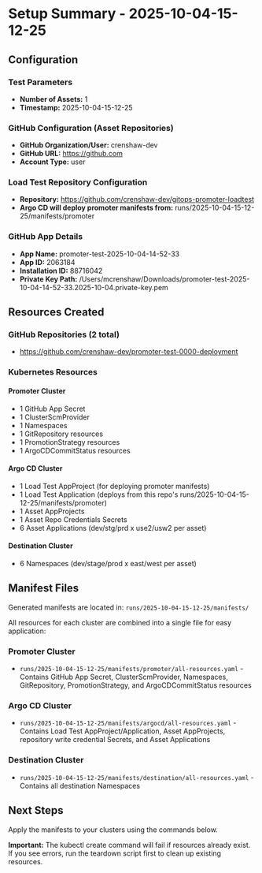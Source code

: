 # Setup Summary - 2025-10-04-15-12-25

## Configuration

### Test Parameters
- **Number of Assets:** 1
- **Timestamp:** 2025-10-04-15-12-25

### GitHub Configuration (Asset Repositories)
- **GitHub Organization/User:** crenshaw-dev
- **GitHub URL:** https://github.com
- **Account Type:** user

### Load Test Repository Configuration
- **Repository:** https://github.com/crenshaw-dev/gitops-promoter-loadtest
- **Argo CD will deploy promoter manifests from:** runs/2025-10-04-15-12-25/manifests/promoter

### GitHub App Details
- **App Name:** promoter-test-2025-10-04-14-52-33
- **App ID:** 2063184
- **Installation ID:** 88716042
- **Private Key Path:** /Users/mcrenshaw/Downloads/promoter-test-2025-10-04-14-52-33.2025-10-04.private-key.pem

## Resources Created

### GitHub Repositories (2 total)

- https://github.com/crenshaw-dev/promoter-test-0000-deployment

### Kubernetes Resources

#### Promoter Cluster
- 1 GitHub App Secret
- 1 ClusterScmProvider
- 1 Namespaces
- 1 GitRepository resources
- 1 PromotionStrategy resources
- 1 ArgoCDCommitStatus resources

#### Argo CD Cluster
- 1 Load Test AppProject (for deploying promoter manifests)
- 1 Load Test Application (deploys from this repo's runs/2025-10-04-15-12-25/manifests/promoter)
- 1 Asset AppProjects
- 1 Asset Repo Credentials Secrets
- 6 Asset Applications (dev/stg/prd x use2/usw2 per asset)

#### Destination Cluster
- 6 Namespaces (dev/stage/prod x east/west per asset)

## Manifest Files

Generated manifests are located in: `runs/2025-10-04-15-12-25/manifests/`

All resources for each cluster are combined into a single file for easy application:

### Promoter Cluster
- `runs/2025-10-04-15-12-25/manifests/promoter/all-resources.yaml` - Contains GitHub App Secret, ClusterScmProvider, Namespaces, GitRepository, PromotionStrategy, and ArgoCDCommitStatus resources

### Argo CD Cluster
- `runs/2025-10-04-15-12-25/manifests/argocd/all-resources.yaml` - Contains Load Test AppProject/Application, Asset AppProjects, repository write credential Secrets, and Asset Applications

### Destination Cluster
- `runs/2025-10-04-15-12-25/manifests/destination/all-resources.yaml` - Contains all destination Namespaces

## Next Steps

Apply the manifests to your clusters using the commands below.

**Important:** The kubectl create command will fail if resources already exist. If you see errors, run the teardown script first to clean up existing resources.
